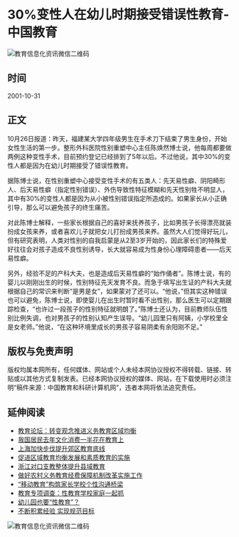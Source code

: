 # 30%变性人在幼儿时期接受错误性教育-中国教育

![教育信息化资讯微信二维码](/c_images/xxh/erweima.jpg)

## 时间
2001-10-31

## 正文
10月26日报道：昨天，福建某大学四年级男生在手术刀下结束了男生身份，开始女性生活的第一步。整形外科医院性别重塑中心主任陈焕然博士说，他每周都要做两例这种变性手术，目前预约登记已经排到了5年以后。不过他说，其中30%的变性人都是因为在幼儿时期接受了错误性教育。

据陈博士说，在性别重塑中心接受变性手术的有五类人：先天易性癖、阴阳畸形人、后天易性癖（指定性别错误）、外伤导致性特征模糊和先天性别牲不明显人，其中有30%的变性人都是因为从小被性别错误指定所造成的。如果家长从小正确引导，那么可以避免孩子的终生痛苦。

对此陈博士解释，一些家长根据自己的喜好来抚养孩子，比如男孩子长得漂亮就装扮成女孩来养，或者喜欢儿子就把女儿打扮成男孩来养。虽然大人们觉得好玩儿，但有研究表明，人类对性别的自我启蒙是从2至3岁开始的，因此家长们的特殊爱好往往会对孩子造成不良性别诱导，长大就容易成为性身份心理障碍患者——后天易性癖。

另外，经验不足的产科大夫，也是造成后天易性癖的“始作俑者”。陈博士说，有的婴儿以刚刚出生的时候，性别特征先天发育不良。而急于填写出生证的产科大夫就根据自己的常识来判断“是男是女”，如果蒙对了还可以。“他说，”但其实这种错误也可以避免，陈博士说，即使婴儿在出生时暂时看不出性别，那么医生可以定期跟踪检查，“也许过一段孩子的性别特征就明朗了。”陈博士还认为，目前教师队伍性别比例失调，也对男孩子的性别认知产生误导。“幼儿园里只有阿姨，小学校里全是女老师。”他说，“在这种环境里成长的男孩子容易阴柔有余阳刚不足。”

## 版权与免责声明
版权均属本网所有，任何媒体、网站或个人未经本网协议授权不得转载、链接、转贴或以其他方式复制发表。已经本网协议授权的媒体、网站，在下载使用时必须注明“稿件来源：中国教育和科研计算机网”，违者本网将依法追究责任。 

## 延伸阅读
- [教育论坛：转变观念推进义务教育区域均衡](../../../../xxh/fei/xin_xi_zi_xun/importantnews/200603/t20060323_159171.shtml)
- [我国居民去年文化消费一半花在教育上](../../../shi_ye/news/200603/t20060323_159570.shtml)
- [上海加快步伐提升郊区教育底线](../../../shi_ye/news/200603/t20060323_159673.shtml)
- [促进区域教育均衡发展和素质教育的实施](../../../../xxh/fei/xin_xi_zi_xun/importantnews/200603/t20060323_160735.shtml)
- [浙江对口支教整体提升县域教育](../../../../xxh/fei/xin_xi_zi_xun/200603/t20060323_160736.shtml)
- [做好农村义务教育经费保障机制改革实施工作](../../../../xxh/fei/xin_xi_zi_xun/200603/t20060323_160911.shtml)
- [“移动教育”构筑家长学校个性沟通桥梁](../../../../xxh/fei/xin_xi_zi_xun/200603/t20060323_161271.shtml)
- [教育专项调查：性教育学校家庭一起抓](../../../ji_chu/ji_jiao_news/200603/t20060323_59971.shtml)
- [幼儿园也要“性教育”？](./t20060323_64101.shtml)
- [不断积累经验 实现规范目标](../../../../xxh/fei/xin_xi_zi_xun/200603/t20060323_133327.shtml)

![教育信息化资讯微信二维码](/c_images/xxh/erweima.jpg)